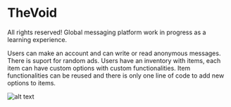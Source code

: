 # TheVoid
 
 All rights reserved!
 Global messaging platform work in progress as a learning experience.
 
 Users can make an account and can write or read anonymous messages.
 There is suport for random ads.
 Users have an inventory with items, each item can have custom options with custom functionalities.
 Item functionalities can be reused and there is only one line of code to add new options to items.
 
![alt text](wwwroot/Assets/Images/Readme/Preview.gif)
